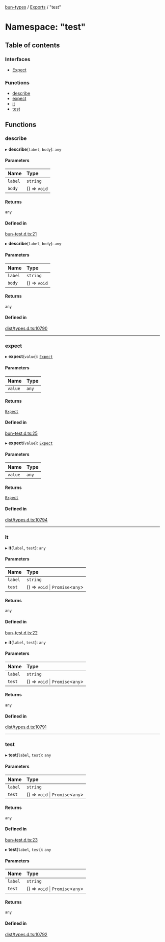 [bun-types](../README.md) / [Exports](../modules.md) / "test"

# Namespace: "test"

## Table of contents

### Interfaces

- [Expect](../interfaces/test_.Expect.md)

### Functions

- [describe](test_.md#describe)
- [expect](test_.md#expect)
- [it](test_.md#it)
- [test](test_.md#test)

## Functions

### describe

▸ **describe**(`label`, `body`): `any`

#### Parameters

| Name | Type |
| :------ | :------ |
| `label` | `string` |
| `body` | () => `void` |

#### Returns

`any`

#### Defined in

[bun-test.d.ts:21](https://github.com/valgaze/bun-types/blob/5e53f27/bun-test.d.ts#L21)

▸ **describe**(`label`, `body`): `any`

#### Parameters

| Name | Type |
| :------ | :------ |
| `label` | `string` |
| `body` | () => `void` |

#### Returns

`any`

#### Defined in

[dist/types.d.ts:10790](https://github.com/valgaze/bun-types/blob/5e53f27/dist/types.d.ts#L10790)

___

### expect

▸ **expect**(`value`): [`Expect`](../interfaces/bun_test_.Expect.md)

#### Parameters

| Name | Type |
| :------ | :------ |
| `value` | `any` |

#### Returns

[`Expect`](../interfaces/bun_test_.Expect.md)

#### Defined in

[bun-test.d.ts:25](https://github.com/valgaze/bun-types/blob/5e53f27/bun-test.d.ts#L25)

▸ **expect**(`value`): [`Expect`](../interfaces/bun_test_.Expect.md)

#### Parameters

| Name | Type |
| :------ | :------ |
| `value` | `any` |

#### Returns

[`Expect`](../interfaces/bun_test_.Expect.md)

#### Defined in

[dist/types.d.ts:10794](https://github.com/valgaze/bun-types/blob/5e53f27/dist/types.d.ts#L10794)

___

### it

▸ **it**(`label`, `test`): `any`

#### Parameters

| Name | Type |
| :------ | :------ |
| `label` | `string` |
| `test` | () => `void` \| `Promise`<`any`\> |

#### Returns

`any`

#### Defined in

[bun-test.d.ts:22](https://github.com/valgaze/bun-types/blob/5e53f27/bun-test.d.ts#L22)

▸ **it**(`label`, `test`): `any`

#### Parameters

| Name | Type |
| :------ | :------ |
| `label` | `string` |
| `test` | () => `void` \| `Promise`<`any`\> |

#### Returns

`any`

#### Defined in

[dist/types.d.ts:10791](https://github.com/valgaze/bun-types/blob/5e53f27/dist/types.d.ts#L10791)

___

### test

▸ **test**(`label`, `test`): `any`

#### Parameters

| Name | Type |
| :------ | :------ |
| `label` | `string` |
| `test` | () => `void` \| `Promise`<`any`\> |

#### Returns

`any`

#### Defined in

[bun-test.d.ts:23](https://github.com/valgaze/bun-types/blob/5e53f27/bun-test.d.ts#L23)

▸ **test**(`label`, `test`): `any`

#### Parameters

| Name | Type |
| :------ | :------ |
| `label` | `string` |
| `test` | () => `void` \| `Promise`<`any`\> |

#### Returns

`any`

#### Defined in

[dist/types.d.ts:10792](https://github.com/valgaze/bun-types/blob/5e53f27/dist/types.d.ts#L10792)
